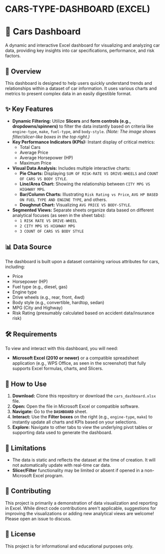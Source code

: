 # CARS-TYPE-DASHBOARD (EXCEL)
# 🚗 Cars Dashboard

A dynamic and interactive Excel dashboard for visualizing and analyzing car data, providing key insights into car specifications, performance, and risk factors.

## 🌟 Overview

This dashboard is designed to help users quickly understand trends and relationships within a dataset of car information. It uses various charts and metrics to present complex data in an easily digestible format.

## ✨ Key Features

* **Dynamic Filtering:** Utilize **Slicers** and **form controls (e.g., dropdowns/spinners)** to filter the data instantly based on criteria like `engine-type`, `make`, `fuel-type`, and `body-style`. *(Note: The image shows filter/slicer-like boxes in the top right.)*
* **Key Performance Indicators (KPIs):** Instant display of critical metrics:
    * Total Cars
    * Average Price
    * Average Horsepower (HP)
    * Maximum Price
* **Visual Data Analysis:** Includes multiple interactive charts:
    * **Pie Charts:** Displaying `SUM OF RISK-RATE VS DRIVE-WHEELS` and `COUNT OF CARS VS BODY STYLE`.
    * **Line/Area Chart:** Showing the relationship between `CITY MPG VS HIGHWAY MPG`.
    * **Bar/Column Charts:** Illustrating `Risk Rating vs Price`, `AVG HP BASED ON FUEL TYPE AND ENGINE TYPE`, and others.
    * **Doughnut Chart:** Visualizing `AVG PRICE VS BODY-STYLE`.
* **Segmented Views:** Separate sheets organize data based on different analytical focuses (as seen in the sheet tabs):
    * `1 RISK RATE VS DRIVE-WHEEL`
    * `2 CITY MPG VS HIGHWAY MPG`
    * `3 COUNT OF CARS VS BODY STYLE`

## 📊 Data Source

The dashboard is built upon a dataset containing various attributes for cars, including:

* Price
* Horsepower (HP)
* Fuel type (e.g., diesel, gas)
* Engine type
* Drive wheels (e.g., rear, front, 4wd)
* Body style (e.g., convertible, hardtop, sedan)
* MPG (City and Highway)
* Risk Rating (presumably calculated based on accident data/insurance risk)

## 🛠️ Requirements

To view and interact with this dashboard, you will need:

* **Microsoft Excel (2010 or newer)** or a compatible spreadsheet application (e.g., WPS Office, as seen in the screenshot) that fully supports Excel formulas, charts, and Slicers.

## 🚀 How to Use

1.  **Download:** Clone this repository or download the `cars_dashboard.xlsx` file.
2.  **Open:** Open the file in Microsoft Excel or compatible software.
3.  **Navigate:** Go to the **`DASHBOARD`** sheet.
4.  **Interact:** Use the **Filter boxes** on the right (e.g., `engine-type`, `make`) to instantly update all charts and KPIs based on your selections.
5.  **Explore:** Navigate to other tabs to view the underlying pivot tables or supporting data used to generate the dashboard.

## 🛑 Limitations

* The data is static and reflects the dataset at the time of creation. It will not automatically update with real-time car data.
* **Slicer/Filter** functionality may be limited or absent if opened in a non-Microsoft Excel program.

## 🤝 Contributing

This project is primarily a demonstration of data visualization and reporting in Excel. While direct code contributions aren't applicable, suggestions for improving the visualizations or adding new analytical views are welcome! Please open an issue to discuss.

## 📄 License

This project is for informational and educational purposes only.
